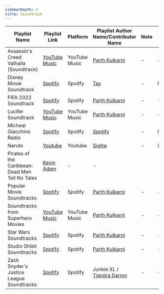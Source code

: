 ```yaml
---
sidebarDepth: 2
title: Soundtrack
---
```


| Playlist Name | Playlist Link | Platform | Playlist Author Name/Contributor Name | Note | Subgenre |
| ------------- |-------------- | -------- | ------------------------------------- | ---- | -------- |
| Assassin's Creed Valhalla (Soundtrack) | [YouTube Music](https://music.youtube.com/playlist?list=PLDisKgcnAC4RbwywMTbJpC-uBg6mUeCsO&feature=share) | YouTube Music | [Parth Kulkarni](https://github.com/parthkgh24) | - | - |
| Disney Movie Soundtrack | [Spotify](https://open.spotify.com/playlist/0xlw4AyipOdMpZ1NbvDz3V?si=52ad00aaa51b4408&nd=1) | Spoitfy | [Tay](https://open.spotify.com/user/1243359743) | - | Soundtrack |
|FIFA 2022 Soundtrack | [Spotify](https://open.spotify.com/playlist/2a6OSlFchVcDonrXMMJ6EM?si=2fc2db2d922d4623) | Spotify | [Parth Kulkarni](https://github.com/parthkgh24) | - | - |
| Lucifer Soundtrack | [YouTube Music](https://music.youtube.com/playlist?list=PLlO3ranUZrZ4o9oyhU51heXdnRF2SY9EU&feature=share) | YouTube Music | [Parth Kulkarni](https://github.com/parthkgh24) | - | - |
| Micheal Giacchino Radio | [Spotify](https://open.spotify.com/playlist/37i9dQZF1E4B24219OcojD?si=16d1182187fc4396) | Spoitfy | [Spotify](https://open.spotify.com/user/spotify) | - | Soundtrack |
| Naruto | [Youtube](https://www.youtube.com/watch?v=q9MFxD3eQ8k) | Youtube | [Sigitw](https://github.com/sigitw) | - | Soundtrack |
| Pirates of the Caribbean: Dead Men Tell No Tales | [Kevin Adam](https://github.com/vnxx) | - | - |
|Popular Movie Soundtracks | [Spotify](https://open.spotify.com/playlist/1VHaEzv3qjaDBAVJrEGEge?si=00564258b11a4da7) | Spotify | [Parth Kulkarni](https://github.com/parthkgh24) | - | - |
|Soundtracks from Superhero Movies | [YouTube Music](https://music.youtube.com/playlist?list=RDCLAK5uy_lJlBtxBu4iJF7YPUcnDxnQlrkYxZWCzwE&feature=share&playnext=1 )| YouTube Music | [Parth Kulkarni](https://github.com/parthkgh24) | - | - |
| Star Wars Soundtracks | [Spotify](https://open.spotify.com/playlist/0yDagEjoveJC0dVWBJecU2?si=1f16b0db590b4f63) | Spotify | [Parth Kulkarni](https://github.com/parthkgh24) | - | - |
|Studio Ghibli Soundtracks | [Spotify](https://open.spotify.com/playlist/636JPjFfxIumqg3UQALZpY?si=2519381d393c47cf) | Spotify | [Parth Kulkarni](https://github.com/parthkgh24) | - | - |
|Zack Snyder's Justice League Soundtracks | [Spotify](https://open.spotify.com/album/61EYnZsY4PSE2uubb81wtB?si=Mi21amKaQe6yEOC5jjTLZw&dl_branch=1) | Spotify | Junkie XL / [Tjandra Darmo](https://github.com/TjandraD) | - | - |

